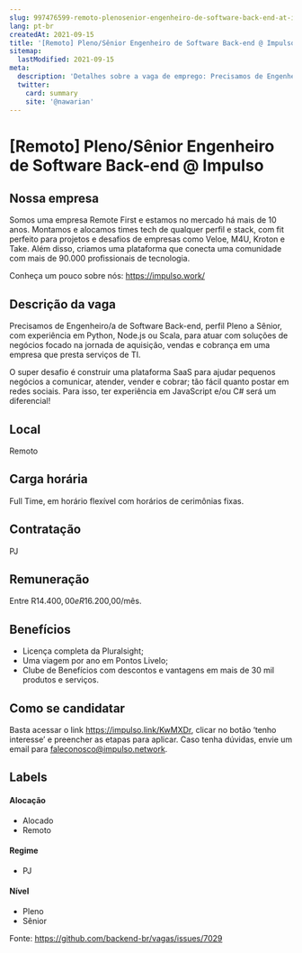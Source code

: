 ```yaml
---
slug: 997476599-remoto-plenosenior-engenheiro-de-software-back-end-at-impulso
lang: pt-br
createdAt: 2021-09-15
title: '[Remoto] Pleno/Sênior Engenheiro de Software Back-end @ Impulso  - Vaga de Emprego'
sitemap:
  lastModified: 2021-09-15
meta:
  description: 'Detalhes sobre a vaga de emprego: Precisamos de Engenheiro/a de Software Back-end, perfil Pleno a Sênior, com experiência em Python, Node.js ou Scala, para atuar com soluções de negócios focado na jornada de aquisição, vendas e cobrança em uma empresa que presta serviços de TI. O super desafio é construir uma plataforma SaaS para ajudar pequenos negócios a comunicar, atender, vender e cobrar; tão fácil quanto postar em redes sociais. Para isso, ter experiência em JavaScript e/ou C# será um diferencial!'
  twitter:
    card: summary
    site: '@nawarian'
---
```


# [Remoto] Pleno/Sênior Engenheiro de Software Back-end @ Impulso 

## Nossa empresa

Somos uma empresa Remote First e estamos no mercado há mais de 10 anos. Montamos e alocamos times tech de qualquer perfil e stack, com fit perfeito para projetos e desafios de empresas como Veloe, M4U, Kroton e Take. Além disso, criamos uma plataforma que conecta uma comunidade com mais de 90.000 profissionais de tecnologia.

Conheça um pouco sobre nós: https://impulso.work/

## Descrição da vaga

Precisamos de Engenheiro/a de Software Back-end, perfil Pleno a Sênior, com experiência em Python, Node.js ou Scala, para atuar com soluções de negócios focado na jornada de aquisição, vendas e cobrança em uma empresa que presta serviços de TI.

O super desafio é construir uma plataforma SaaS para ajudar pequenos negócios a comunicar, atender, vender e cobrar; tão fácil quanto postar em redes sociais. Para isso, ter experiência em JavaScript e/ou C# será um diferencial!

## Local

Remoto

## Carga horária

Full Time, em horário flexível com horários de cerimônias fixas.

## Contratação

PJ 

## Remuneração

Entre R$14.400,00 e R$16.200,00/mês.

## Benefícios

- Licença completa da Pluralsight;
- Uma viagem por ano em Pontos Livelo;
- Clube de Benefícios com descontos e vantagens em mais de 30 mil produtos e serviços.

## Como se candidatar

Basta acessar o link https://impulso.link/KwMXDr, clicar no botão ‘tenho interesse’ e preencher as etapas para aplicar. Caso tenha dúvidas, envie um email para faleconosco@impulso.network.

## Labels
<!-- retire os labels que não fazem sentido à vaga -->

#### Alocação
- Alocado
- Remoto

#### Regime

- PJ

#### Nível

- Pleno
- Sênior





Fonte: https://github.com/backend-br/vagas/issues/7029